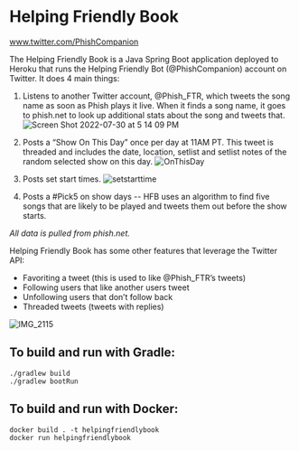 # Helping Friendly Book

www.twitter.com/PhishCompanion

The Helping Friendly Book is a Java Spring Boot application deployed to Heroku that runs the Helping Friendly Bot (@PhishCompanion) account on Twitter. It does 4 main things:

1. Listens to another Twitter account, @Phish_FTR, which tweets the song name as soon as Phish plays it live. When it finds a song name, it goes to phish.net to look up additional stats about the song and tweets that.
![Screen Shot 2022-07-30 at 5 14 09 PM](https://user-images.githubusercontent.com/28452598/182011942-d328e560-3843-4c70-9cff-44ec0027c229.jpg)

2. Posts a “Show On This Day” once per day at 11AM PT. This tweet is threaded and includes the date, location, setlist and setlist notes of the random selected show on this day.
![OnThisDay](https://user-images.githubusercontent.com/28452598/182011946-78ed3fe7-2b51-4e08-8df0-679a090754ca.jpg)

3. Posts set start times.
![setstarttime](https://user-images.githubusercontent.com/28452598/182011949-7be3a89e-0995-4bcf-b1a7-2725b5646cda.jpg)

4. Posts a #Pick5 on show days -- HFB uses an algorithm to find five songs that are likely to be played and tweets them out before the show starts. 

*All data is pulled from phish.net.*

Helping Friendly Book has some other features that leverage the Twitter API:
- Favoriting a tweet (this is used to like @Phish_FTR’s tweets)
- Following users that like another users tweet
- Unfollowing users that don’t follow back
- Threaded tweets (tweets with replies)

![IMG_2115](https://user-images.githubusercontent.com/28452598/181653852-cf85cb39-95fc-4c61-9a75-d22c48362f0f.PNG)

## To build and run with Gradle:

```
./gradlew build
./gradlew bootRun
```

## To build and run with Docker:

```
docker build . -t helpingfriendlybook
docker run helpingfriendlybook
```